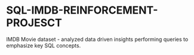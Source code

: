 # SQL-IMDB-REINFORCEMENT-PROJESCT
IMDB Movie dataset - analyzed data driven insights performing queries to emphasize key SQL concepts.
